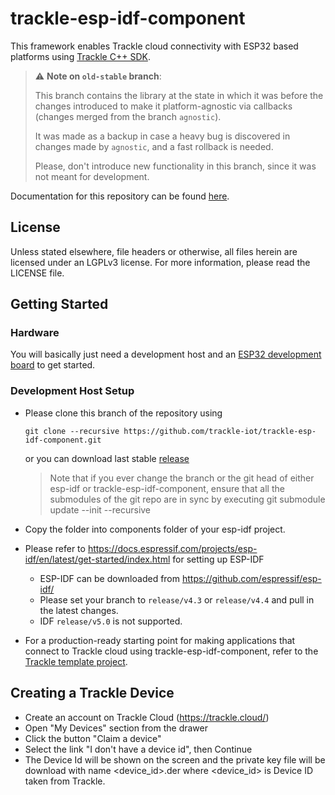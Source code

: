 # trackle-esp-idf-component

This framework enables Trackle cloud connectivity with ESP32 based platforms using [Trackle C++ SDK](https://github.com/trackle-iot/trackle-library).

> :warning: **Note on `old-stable` branch**:
>
> This branch contains the library at the state in which it was before the changes introduced to make it platform-agnostic via callbacks (changes merged from the branch `agnostic`).
>
> It was made as a backup in case a heavy bug is discovered in changes made by `agnostic`, and a fast rollback is needed.
>
> Please, don't introduce new functionality in this branch, since it was not meant for development.

Documentation for this repository can be found [here](https://trackle-iot.github.io/trackle-library-esp-idf/).

## License
Unless stated elsewhere, file headers or otherwise, all files herein are licensed under an LGPLv3 license. For more information, please read the LICENSE file.

## Getting Started
### Hardware

You will basically just need a development host and an [ESP32 development board](https://www.espressif.com/en/products/hardware/development-boards) to get started.

### Development Host Setup

- Please clone this branch of the repository using
    ```
    git clone --recursive https://github.com/trackle-iot/trackle-esp-idf-component.git
    ```
  or you can download last stable [release](https://github.com/trackle-iot/trackle-esp-idf-component/releases)
   
  > Note that if you ever change the branch or the git head of either esp-idf or trackle-esp-idf-component, ensure that all the submodules of the git repo are in sync by executing git submodule update --init --recursive
   
- Copy the folder into components folder of your esp-idf project.


- Please refer to https://docs.espressif.com/projects/esp-idf/en/latest/get-started/index.html for setting up ESP-IDF
  - ESP-IDF can be downloaded from https://github.com/espressif/esp-idf/
  - Please set your branch to `release/v4.3` or `release/v4.4` and pull in the latest changes.
  - IDF `release/v5.0` is not supported.
- For a production-ready starting point for making applications that connect to Trackle cloud using trackle-esp-idf-component, refer to the [Trackle template project](https://github.com/trackle-iot/trackle-firmware-template-project).

## Creating a Trackle Device
* Create an account on Trackle Cloud (https://trackle.cloud/)
* Open "My Devices" section from the drawer
* Click the button "Claim a device"
* Select the link "I don't have a device id", then Continue
* The Device Id will be shown on the screen and the private key file will be download with name <device_id>.der where <device_id> is Device ID taken from Trackle.
